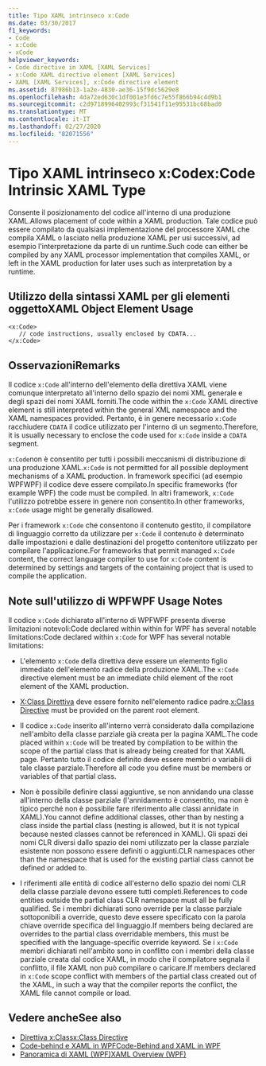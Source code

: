 ```yaml
---
title: Tipo XAML intrinseco x:Code
ms.date: 03/30/2017
f1_keywords:
- Code
- x:Code
- xCode
helpviewer_keywords:
- Code directive in XAML [XAML Services]
- x:Code XAML directive element [XAML Services]
- XAML [XAML Services], x:Code directive element
ms.assetid: 87986b13-1a2e-4830-ae36-15f9dc5629e8
ms.openlocfilehash: 4da72ed630c1df001e3fd6c7e55f866b94c4d9b1
ms.sourcegitcommit: c2d9718996402993cf31541f11e95531bc68bad0
ms.translationtype: MT
ms.contentlocale: it-IT
ms.lasthandoff: 02/27/2020
ms.locfileid: "82071556"
---
```

# <a name="xcode-intrinsic-xaml-type"></a><span data-ttu-id="d1f95-102">Tipo XAML intrinseco x:Code</span><span class="sxs-lookup"><span data-stu-id="d1f95-102">x:Code Intrinsic XAML Type</span></span>
<span data-ttu-id="d1f95-103">Consente il posizionamento del codice all'interno di una produzione XAML.</span><span class="sxs-lookup"><span data-stu-id="d1f95-103">Allows placement of code within a XAML production.</span></span> <span data-ttu-id="d1f95-104">Tale codice può essere compilato da qualsiasi implementazione del processore XAML che compila XAML o lasciato nella produzione XAML per usi successivi, ad esempio l'interpretazione da parte di un runtime.</span><span class="sxs-lookup"><span data-stu-id="d1f95-104">Such code can either be compiled by any XAML processor implementation that compiles XAML, or left in the XAML production for later uses such as interpretation by a runtime.</span></span>

## <a name="xaml-object-element-usage"></a><span data-ttu-id="d1f95-105">Utilizzo della sintassi XAML per gli elementi oggetto</span><span class="sxs-lookup"><span data-stu-id="d1f95-105">XAML Object Element Usage</span></span>

```xaml
<x:Code>
   // code instructions, usually enclosed by CDATA...
</x:Code>
```

## <a name="remarks"></a><span data-ttu-id="d1f95-106">Osservazioni</span><span class="sxs-lookup"><span data-stu-id="d1f95-106">Remarks</span></span>

<span data-ttu-id="d1f95-107">Il codice `x:Code` all'interno dell'elemento della direttiva XAML viene comunque interpretato all'interno dello spazio dei nomi XML generale e degli spazi dei nomi XAML forniti.</span><span class="sxs-lookup"><span data-stu-id="d1f95-107">The code within the `x:Code` XAML directive element is still interpreted within the general XML namespace and the XAML namespaces provided.</span></span> <span data-ttu-id="d1f95-108">Pertanto, è in genere necessario `x:Code` racchiudere `CDATA` il codice utilizzato per l'interno di un segmento.</span><span class="sxs-lookup"><span data-stu-id="d1f95-108">Therefore, it is usually necessary to enclose the code used for `x:Code` inside a `CDATA` segment.</span></span>

<span data-ttu-id="d1f95-109">`x:Code`non è consentito per tutti i possibili meccanismi di distribuzione di una produzione XAML.</span><span class="sxs-lookup"><span data-stu-id="d1f95-109">`x:Code` is not permitted for all possible deployment mechanisms of a XAML production.</span></span> <span data-ttu-id="d1f95-110">In framework specifici (ad esempio WPFWPF) il codice deve essere compilato.</span><span class="sxs-lookup"><span data-stu-id="d1f95-110">In specific frameworks (for example WPF) the code must be compiled.</span></span> <span data-ttu-id="d1f95-111">In altri framework, `x:Code` l'utilizzo potrebbe essere in genere non consentito.</span><span class="sxs-lookup"><span data-stu-id="d1f95-111">In other frameworks, `x:Code` usage might be generally disallowed.</span></span>

<span data-ttu-id="d1f95-112">Per i framework `x:Code` che consentono il contenuto gestito, il compilatore di linguaggio corretto da utilizzare per `x:Code` il contenuto è determinato dalle impostazioni e dalle destinazioni del progetto contenitore utilizzato per compilare l'applicazione.</span><span class="sxs-lookup"><span data-stu-id="d1f95-112">For frameworks that permit managed `x:Code` content, the correct language compiler to use for `x:Code` content is determined by settings and targets of the containing project that is used to compile the application.</span></span>

## <a name="wpf-usage-notes"></a><span data-ttu-id="d1f95-113">Note sull'utilizzo di WPF</span><span class="sxs-lookup"><span data-stu-id="d1f95-113">WPF Usage Notes</span></span>

<span data-ttu-id="d1f95-114">Il codice `x:Code` dichiarato all'interno di WPFWPF presenta diverse limitazioni notevoli:Code declared within within for WPF has several notable limitations:</span><span class="sxs-lookup"><span data-stu-id="d1f95-114">Code declared within `x:Code` for WPF has several notable limitations:</span></span>

- <span data-ttu-id="d1f95-115">L'elemento `x:Code` della direttiva deve essere un elemento figlio immediato dell'elemento radice della produzione XAML.</span><span class="sxs-lookup"><span data-stu-id="d1f95-115">The `x:Code` directive element must be an immediate child element of the root element of the XAML production.</span></span>

- <span data-ttu-id="d1f95-116">[X:Class Direttiva](xclass-directive.md) deve essere fornito nell'elemento radice padre.</span><span class="sxs-lookup"><span data-stu-id="d1f95-116">[x:Class Directive](xclass-directive.md) must be provided on the parent root element.</span></span>

- <span data-ttu-id="d1f95-117">Il codice `x:Code` inserito all'interno verrà considerato dalla compilazione nell'ambito della classe parziale già creata per la pagina XAML.</span><span class="sxs-lookup"><span data-stu-id="d1f95-117">The code placed within `x:Code` will be treated by compilation to be within the scope of the partial class that is already being created for that XAML page.</span></span> <span data-ttu-id="d1f95-118">Pertanto tutto il codice definito deve essere membri o variabili di tale classe parziale.</span><span class="sxs-lookup"><span data-stu-id="d1f95-118">Therefore all code you define must be members or variables of that partial class.</span></span>

- <span data-ttu-id="d1f95-119">Non è possibile definire classi aggiuntive, se non annidando una classe all'interno della classe parziale (l'annidamento è consentito, ma non è tipico perché non è possibile fare riferimento alle classi annidate in XAML).</span><span class="sxs-lookup"><span data-stu-id="d1f95-119">You cannot define additional classes, other than by nesting a class inside the partial class (nesting is allowed, but it is not typical because nested classes cannot be referenced in XAML).</span></span> <span data-ttu-id="d1f95-120">Gli spazi dei nomi CLR diversi dallo spazio dei nomi utilizzato per la classe parziale esistente non possono essere definiti o aggiunti.</span><span class="sxs-lookup"><span data-stu-id="d1f95-120">CLR namespaces other than the namespace that is used for the existing partial class cannot be defined or added to.</span></span>

- <span data-ttu-id="d1f95-121">I riferimenti alle entità di codice all'esterno dello spazio dei nomi CLR della classe parziale devono essere tutti completi.</span><span class="sxs-lookup"><span data-stu-id="d1f95-121">References to code entities outside the partial class CLR namespace must all be fully qualified.</span></span> <span data-ttu-id="d1f95-122">Se i membri dichiarati sono override per la classe parziale sottoponibili a override, questo deve essere specificato con la parola chiave override specifica del linguaggio.</span><span class="sxs-lookup"><span data-stu-id="d1f95-122">If members being declared are overrides to the partial class overridable members, this must be specified with the language-specific override keyword.</span></span> <span data-ttu-id="d1f95-123">Se i `x:Code` membri dichiarati nell'ambito sono in conflitto con i membri della classe parziale creata dal codice XAML, in modo che il compilatore segnala il conflitto, il file XAML non può compilare o caricare.</span><span class="sxs-lookup"><span data-stu-id="d1f95-123">If members declared in `x:Code` scope conflict with members of the partial class created out of the XAML, in such a way that the compiler reports the conflict, the XAML file cannot compile or load.</span></span>

## <a name="see-also"></a><span data-ttu-id="d1f95-124">Vedere anche</span><span class="sxs-lookup"><span data-stu-id="d1f95-124">See also</span></span>

- [<span data-ttu-id="d1f95-125">Direttiva x:Class</span><span class="sxs-lookup"><span data-stu-id="d1f95-125">x:Class Directive</span></span>](xclass-directive.md)
- [<span data-ttu-id="d1f95-126">Code-behind e XAML in WPF</span><span class="sxs-lookup"><span data-stu-id="d1f95-126">Code-Behind and XAML in WPF</span></span>](../../framework/wpf/advanced/code-behind-and-xaml-in-wpf.md)
- [<span data-ttu-id="d1f95-127">Panoramica di XAML (WPF)</span><span class="sxs-lookup"><span data-stu-id="d1f95-127">XAML Overview (WPF)</span></span>](../fundamentals/xaml.md)
